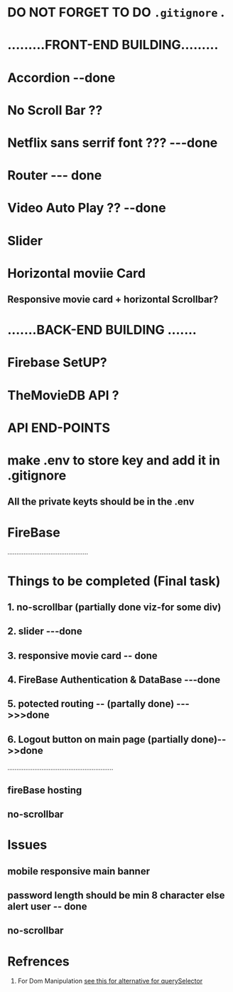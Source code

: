 # DO NOT FORGET TO DO ``` .gitignore ``` .
# .........FRONT-END BUILDING.........
# Accordion --done 
# No Scroll Bar ??
# Netflix sans serrif font ??? ---done
# Router --- done 
# Video Auto Play ?? --done 
# Slider
# Horizontal moviie Card 
## Responsive movie card + horizontal Scrollbar?
# .......BACK-END BUILDING .......
# Firebase SetUP?
# TheMovieDB API ?
# API END-POINTS 
# make .env to store key and add it in .gitignore 
## All the private keyts should be in the .env 
# FireBase 
.............................................
# Things to be completed (Final task)
## 1. no-scrollbar (partially done viz-for some div)
## 2. slider  ---done
## 3. responsive movie card -- done
## 4. FireBase Authentication & DataBase ---done
## 5. potected routing -- (partally done) --->>>done
## 6. Logout button on main page (partially done)-->>done
...........................................................
## fireBase hosting 
## no-scrollbar

# Issues 
## mobile responsive main banner
## password length should be min 8 character else alert user -- done
## no-scrollbar

#  Refrences
1) For Dom Manipulation
[see this for alternative for querySelector](https://www.meje.dev/blog/useref-not-queryselector)
